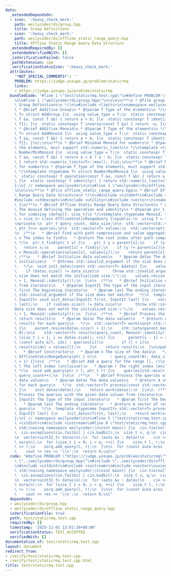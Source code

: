 ```yaml
---
data:
  _extendedDependsOn:
  - icon: ':heavy_check_mark:'
    path: weilycoder/ds/group.hpp
    title: Group Definitions
  - icon: ':heavy_check_mark:'
    path: weilycoder/ds/offline_static_range_query.hpp
    title: Offline Static Range Query Data Structure
  _extendedRequiredBy: []
  _extendedVerifiedWith: []
  _isVerificationFailed: false
  _pathExtension: cpp
  _verificationStatusIcon: ':heavy_check_mark:'
  attributes:
    '*NOT_SPECIAL_COMMENTS*': ''
    PROBLEM: https://judge.yosupo.jp/problem/staticrmq
    links:
    - https://judge.yosupo.jp/problem/staticrmq
  bundledCode: "#line 1 \"test/staticrmq.test.cpp\"\n#define PROBLEM \"https://judge.yosupo.jp/problem/staticrmq\"\
    \n\n#line 1 \"weilycoder/ds/group.hpp\"\n\n\n\n/**\n * @file group.hpp\n * @brief\
    \ Group Definitions\n */\n\n#include <limits>\n\nnamespace weilycoder {\n/**\n\
    \ * @brief Additive Group\n * @tparam T Type of the elements\n */\ntemplate <typename\
    \ T> struct AddGroup {\n  using value_type = T;\n  static constexpr T operation(const\
    \ T &a, const T &b) { return a + b; }\n  static constexpr T identity() { return\
    \ T{}; }\n  static constexpr T inverse(const T &a) { return -a; }\n};\n\n/**\n\
    \ * @brief Additive Monoid\n * @tparam T Type of the elements\n */\ntemplate <typename\
    \ T> struct AddMonoid {\n  using value_type = T;\n  static constexpr T operation(const\
    \ T &a, const T &b) { return a + b; }\n  static constexpr T identity() { return\
    \ T{}; }\n};\n\n/**\n * @brief Minimum Monoid for numbers\n * @tparam T Type of\
    \ the elements, must support std::numeric_limits\n */\ntemplate <typename T> struct\
    \ NumberMinMonoid {\n  using value_type = T;\n  static constexpr T operation(const\
    \ T &a, const T &b) { return a < b ? a : b; }\n  static constexpr T identity()\
    \ { return std::numeric_limits<T>::max(); }\n};\n\n/**\n * @brief Maximum Monoid\
    \ for numbers\n * @tparam T Type of the elements, must support std::numeric_limits\n\
    \ */\ntemplate <typename T> struct NumberMaxMonoid {\n  using value_type = T;\n\
    \  static constexpr T operation(const T &a, const T &b) { return a > b ? a : b;\
    \ }\n  static constexpr T identity() { return std::numeric_limits<T>::min(); }\n\
    };\n} // namespace weilycoder\n\n\n#line 1 \"weilycoder/ds/offline_static_range_query.hpp\"\
    \n\n\n\n/**\n * @file offline_static_range_query.hpp\n * @brief Offline Static\
    \ Range Query Data Structure\n */\n\n#include <cstddef>\n#include <numeric>\n\
    #include <stdexcept>\n#include <utility>\n#include <vector>\n\nnamespace weilycoder\
    \ {\n/**\n * @brief Offline Static Range Query Data Structure\n * @tparam Monoid\
    \ The monoid defining the operation and identity\n * @tparam ptr_t The type used\
    \ for indexing (default: size_t)\n */\ntemplate <typename Monoid, typename ptr_t\
    \ = size_t> class OfflineStaticRangeQuery {\npublic:\n  using T = typename Monoid::value_type;\n\
    \nprivate:\n  ptr_t query_count, data_size;\n\n  std::vector<std::vector<std::pair<ptr_t,\
    \ ptr_t>>> queries;\n\n  std::vector<T> values;\n  std::vector<ptr_t> parent;\n\
    \n  /**\n   * @brief Find with path compression and value aggregation\n   * @param\
    \ x The index to find\n   * @return The root index after path compression\n  \
    \ */\n  ptr_t find(ptr_t x) {\n    ptr_t y = parent[x];\n    if (y == x)\n   \
    \   return x;\n    parent[x] = find(y);\n    if (y != parent[x])\n      values[x]\
    \ = Monoid::operation(values[x], values[y]);\n    return parent[x];\n  }\n\n \
    \ /**\n   * @brief Initialize data values\n   * @param datas The data values to\
    \ initialize\n   * @throws std::invalid_argument if the size does not match\n\
    \   */\n  void init_datas(const std::vector<T> &datas) {\n    values = datas;\n\
    \    if (datas.size() != data_size)\n      throw std::invalid_argument(\"Data\
    \ size does not match the initialized size.\");\n    values.resize(datas.size()\
    \ + 1, Monoid::identity());\n  }\n\n  /**\n   * @brief Initialize data values\
    \ from iterators\n   * @tparam InputIt The type of the input iterator\n   * @param\
    \ first The beginning iterator\n   * @param last The ending iterator\n   * @throws\
    \ std::invalid_argument if the size does not match\n   */\n  template <typename\
    \ InputIt> void init_datas(InputIt first, InputIt last) {\n    values.assign(first,\
    \ last);\n    if (values.size() != data_size)\n      throw std::invalid_argument(\"\
    Data size does not match the initialized size.\");\n    values.resize(data_size\
    \ + 1, Monoid::identity());\n  }\n\n  /**\n   * @brief Process the queries and\
    \ return results\n   * @param datas The data values\n   * @return A vector of\
    \ results for each query\n   */\n  std::vector<T> work(const std::vector<T> &datas)\
    \ {\n    parent.resize(datas.size() + 1);\n    std::iota(parent.begin(), parent.end(),\
    \ 0);\n\n    std::vector<T> results(query_count, Monoid::identity());\n    for\
    \ (size_t i = 1; i <= datas.size(); ++i) {\n      parent[i - 1] = i;\n      for\
    \ (const auto &[l, idx] : queries[i])\n        if (l < i)\n          find(l),\
    \ results[idx] = values[l];\n    }\n    return results;\n  }\n\npublic:\n  /**\n\
    \   * @brief Constructor\n   * @param n The size of the data\n   */\n  explicit\
    \ OfflineStaticRangeQuery(ptr_t n)\n      : query_count(0), data_size(n), queries(n\
    \ + 1) {}\n\n  /**\n   * @brief Add a query for the range [l, r)\n   * @param\
    \ l The left index (inclusive)\n   * @param r The right index (exclusive)\n  \
    \ */\n  void add_query(ptr_t l, ptr_t r) {\n    queries[std::min(r, data_size)].emplace_back(l,\
    \ query_count++);\n  }\n\n  /**\n   * @brief Process the queries with the given\
    \ data values\n   * @param datas The data values\n   * @return A vector of results\
    \ for each query\n   */\n  std::vector<T> process(const std::vector<T> &datas)\
    \ {\n    init_datas(datas);\n    return work(datas);\n  }\n\n  /**\n   * @brief\
    \ Process the queries with the given data values from iterators\n   * @tparam\
    \ InputIt The type of the input iterator\n   * @param first The beginning iterator\n\
    \   * @param last The ending iterator\n   * @return A vector of results for each\
    \ query\n   */\n  template <typename InputIt> std::vector<T> process(InputIt first,\
    \ InputIt last) {\n    init_datas(first, last);\n    return work(values);\n  }\n\
    };\n} // namespace weilycoder\n\n\n#line 5 \"test/staticrmq.test.cpp\"\n#include\
    \ <cstdint>\n#include <iostream>\n#line 8 \"test/staticrmq.test.cpp\"\nusing namespace\
    \ std;\nusing namespace weilycoder;\n\nint main() {\n  cin.tie(nullptr)->sync_with_stdio(false);\n\
    \  cin.exceptions(cin.failbit | cin.badbit);\n  size_t n, q;\n  cin >> n >> q;\n\
    \n  vector<uint32_t> datas(n);\n  for (auto &x : datas)\n    cin >> x;\n\n  OfflineStaticRangeQuery<NumberMinMonoid<uint32_t>>\
    \ osrq(n);\n  for (size_t i = 0; i < q; ++i) {\n    size_t l, r;\n    cin >> l\
    \ >> r;\n    osrq.add_query(l, r);\n  }\n\n  for (const auto &res : osrq.process(datas))\n\
    \    cout << res << '\\n';\n  return 0;\n}\n"
  code: "#define PROBLEM \"https://judge.yosupo.jp/problem/staticrmq\"\n\n#include\
    \ \"../weilycoder/ds/group.hpp\"\n#include \"../weilycoder/ds/offline_static_range_query.hpp\"\
    \n#include <cstdint>\n#include <iostream>\n#include <vector>\nusing namespace\
    \ std;\nusing namespace weilycoder;\n\nint main() {\n  cin.tie(nullptr)->sync_with_stdio(false);\n\
    \  cin.exceptions(cin.failbit | cin.badbit);\n  size_t n, q;\n  cin >> n >> q;\n\
    \n  vector<uint32_t> datas(n);\n  for (auto &x : datas)\n    cin >> x;\n\n  OfflineStaticRangeQuery<NumberMinMonoid<uint32_t>>\
    \ osrq(n);\n  for (size_t i = 0; i < q; ++i) {\n    size_t l, r;\n    cin >> l\
    \ >> r;\n    osrq.add_query(l, r);\n  }\n\n  for (const auto &res : osrq.process(datas))\n\
    \    cout << res << '\\n';\n  return 0;\n}"
  dependsOn:
  - weilycoder/ds/group.hpp
  - weilycoder/ds/offline_static_range_query.hpp
  isVerificationFile: true
  path: test/staticrmq.test.cpp
  requiredBy: []
  timestamp: '2025-11-01 13:01:38+08:00'
  verificationStatus: TEST_ACCEPTED
  verifiedWith: []
documentation_of: test/staticrmq.test.cpp
layout: document
redirect_from:
- /verify/test/staticrmq.test.cpp
- /verify/test/staticrmq.test.cpp.html
title: test/staticrmq.test.cpp
---
```

